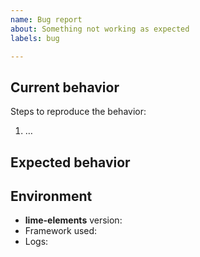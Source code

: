 ```yaml
---
name: Bug report
about: Something not working as expected
labels: bug

---
```


## Current behavior

<!-- Describe how the issue manifests. Please add screenshots when possible. -->

Steps to reproduce the behavior:
1. …

## Expected behavior

<!-- Describe what the desired behavior would be. -->

## Environment

- **lime-elements** version: <!-- Version set in package.json -->
- Framework used: <!-- The framework or similar used to consume lime-elements (Angular, StencilJS, Polymer) -->
- Logs: <!-- any relevant logs or error messages -->

